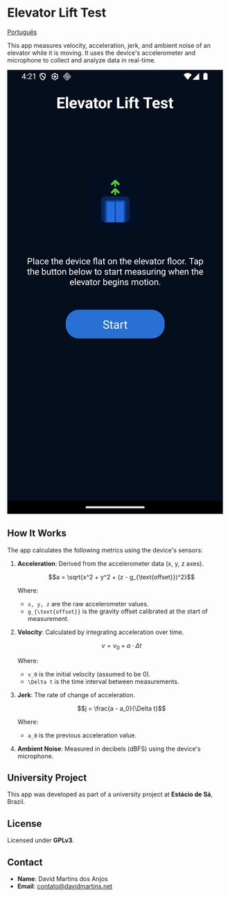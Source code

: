 # Elevator Lift Test

[Português](./readme.pt-BR.md)

This app measures velocity, acceleration, jerk, and ambient noise of an elevator while it is moving.
It uses the device's accelerometer and microphone to collect and analyze data in real-time.

![home](./docs/home-en-us.png)

## How It Works

The app calculates the following metrics using the device's sensors:

1. **Acceleration**: Derived from the accelerometer data (x, y, z axes).

   ```math
   a = \sqrt{x^2 + y^2 + (z - g_{\text{offset}})^2}
   ```

   Where:

   - `x, y, z` are the raw accelerometer values.
   - `g_{\text{offset}}` is the gravity offset calibrated at the start of measurement.

2. **Velocity**: Calculated by integrating acceleration over time.

   ```math
   v = v_0 + a \cdot \Delta t
   ```

   Where:

   - `v_0` is the initial velocity (assumed to be 0).
   - `\Delta t` is the time interval between measurements.

3. **Jerk**: The rate of change of acceleration.

   ```math
   j = \frac{a - a_0}{\Delta t}
   ```

   Where:

   - `a_0` is the previous acceleration value.

4. **Ambient Noise**: Measured in decibels (dBFS) using the device's microphone.

## University Project

This app was developed as part of a university project at **Estácio de Sá**, Brazil.

## License

Licensed under **GPLv3**.

## Contact

- **Name**: David Martins dos Anjos
- **Email**: [contato@davidmartins.net](mailto:contato@davidmartins.net)
